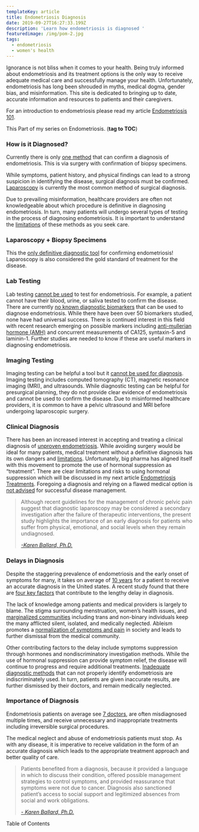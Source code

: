 ```yaml
---
templateKey: article
title: Endometriosis Diagnosis
date: 2019-09-27T16:27:33.199Z
description: 'Learn how endometriosis is diagnosed '
featuredimage: /img/pom-2.jpg
tags:
  - endometriosis
  - women's health
---
```

Ignorance is not bliss when it comes to your health. Being truly informed about endometriosis and its treatment options is the only way to receive adequate medical care and successfully manage your health. Unfortunately, endometriosis has long been shrouded in myths, medical dogma, gender bias, and misinformation. This site is dedicated to bringing up to date, accurate information and resources to patients and their caregivers.

For an introduction to endometriosis please read my article [Endometriosis 101](/articles/2019-08-21-endometriosis/).

This Part of my series on Endometriosis. (**tag to TOC**)

<h3>How is it Diagnosed?</h3>

Currently there is only <a href="http://centerforendo.com/endometriosis-understanding-a-complex-disease" target="_blank" rel="noopener noreferrer">one method</a> that can confirm a diagnosis of endometriosis. This is via surgery with confirmation of biopsy specimens. 

While symptoms, patient history, and physical findings can lead to a strong suspicion in identifying the disease, surgical diagnosis must be confirmed. <a href="http://endopaedia.info/diagnosis12.html" target="_blank" rel="noopener noreferrer">Laparoscopy</a> is currently the most common method of surgical diagnosis.

Due to prevailing misinformation, healthcare providers are often not knowledgeable about which procedure is definitive in diagnosing endometriosis. In turn, many patients will undergo several types of testing in the process of diagnosing endometriosis.  It is important to understand the <a href="https://www.endofound.org/endometriosis" target="_blank" rel="noopener noreferrer">limitations</a> of these methods as you seek care.

<h3>Laparoscopy + Biopsy Specimens</h3>

This the <a href="http://centerforendo.com/endometriosis-understanding-a-complex-disease" target="_blank" rel="noopener noreferrer">only definitive diagnostic tool</a> for confirming endometriosis! Laparoscopy is also considered the gold standard of treatment for the disease.

<h3>Lab Testing</h3>

Lab testing <a href="https://www.endofound.org/endometriosis" target="_blank" rel="noopener noreferrer">cannot be used</a>  to test for endometriosis. For example, a patient cannot have their blood, urine, or saliva tested to confirm the disease. There are currently <a href="http://centerforendo.com/endometriosis-understanding-a-complex-disease" target="_blank" rel="noopener noreferrer">no known diagnostic biomarkers</a> that can be used to diagnose endometriosis. While there have been over 50 biomarkers studied, none have had universal success. There is continued interest in this field with recent research emerging on possible markers including <a href="https://www.endofound.org/endometriosis" target="_blank" rel="noopener noreferrer">anti-mullerian hormone (AMH)</a>  and concurrent measurements of CA125, syntaxin-5 and laminin-1. Further studies are needed to know if these are useful markers in diagnosing endometriosis. 

<h3>Imaging Testing</h3>

Imaging testing can be helpful a tool but it <a href="https://www.endofound.org/endometriosis" target="_blank" rel="noopener noreferrer">cannot be used for diagnosis</a>. Imaging testing includes computed tomography (CT), magnetic resonance imaging (MRI), and ultrasounds. While diagnostic testing can be helpful for presurgical planning, they do not provide clear evidence of endometriosis and cannot be used to confirm the disease. Due to misinformed healthcare providers, it is common to have a pelvic ultrasound and MRI before undergoing laparoscopic surgery. 

<h3>Clinical Diagnosis</h3>

There has been an increased interest in accepting and treating a clinical diagnosis of <a href="http://centerforendo.com/endometriosis-understanding-a-complex-disease" target="_blank" rel="noopener noreferrer">unproven endometriosis</a>. While avoiding surgery would be ideal for many patients, medical treatment without a definitive diagnosis has its own dangers and <a href="https://www.ncbi.nlm.nih.gov/pubmed/17070183?dopt=AbstractPlus" target="_blank" rel="noopener noreferrer">limitations</a>. Unfortunately, big pharma has aligned itself with this movement to promote the use of hormonal suppression as “treatment”. There are clear limitations and risks to using hormonal suppression which will be discussed in my next article 
[Endometriosis Treatments](/articles/2019-09-28-endometriosis-treatment/).
Foregoing a diagnosis and relying on a flawed medical option is <a href="https://www.ncbi.nlm.nih.gov/pubmed/17070183?dopt=AbstractPlus" target="_blank" rel="noopener noreferrer">not advised</a> for successful disease management.

<blockquote>

Although recent guidelines for the management of chronic pelvic pain suggest that diagnostic laparoscopy may be considered a secondary investigation after the failure of therapeutic interventions, the present study highlights the importance of an early diagnosis for patients who suffer from physical, emotional, and social levels when they remain undiagnosed.   

<cite>
<a href="https://www.researchcenter.com" target="_blank" rel="noopener noreferrer">

-Karen Ballard, Ph.D.</a>

</cite>

</blockquote>

<h3>Delays in Diagnosis</h3>

Despite the staggering prevalence of endometriosis and the early onset of symptoms for many, it takes on average of <a href="https://www.ncbi.nlm.nih.gov/pubmed/8671344" target="_blank" rel="noopener noreferrer">10 years</a> for a patient to receive an accurate diagnosis in the United states. A recent study found that there are <a href="https://www.ncbi.nlm.nih.gov/pubmed/17070183?dopt=AbstractPlus" target="_blank" rel="noopener noreferrer">four key factors</a> that contribute to the lengthy delay in diagnosis.

 The lack of knowledge among patients and medical providers is largely to blame. The stigma surrounding menstruation, women’s health issues, and <a href="http://centerforendo.com/endometriosis-understanding-a-complex-disease" target="_blank" rel="noopener noreferrer">marginalized communities</a> including trans and non-binary individuals keep the many afflicted silent, isolated, and medically neglected. Ableism promotes a <a href="https://www.ncbi.nlm.nih.gov/pubmed/17070183?dopt=AbstractPlus" target="_blank" rel="noopener noreferrer">normalization of symptoms and pain</a> in society and leads to further dismissal from the medical community.

Other contributing factors to the delay include symptoms suppression through hormones and nondiscriminatory investigation methods. While the use of hormonal suppression can provide symptom relief, the disease will continue to progress and require additional treatments. <a href="https://endometriosis.org/news/research/why-the-diagnostic-delay/" target="_blank" rel="noopener noreferrer">Inadequate diagnostic methods</a> that can not properly identify endometriosis are indiscriminately used. In turn, patients are given inaccurate results, are further dismissed by their doctors, and remain medically neglected.

<h3>Importance of Diagnosis</h3>

Endometriosis patients on average see <a href="https://swhr.org/experts-identify-challenges-in-endometriosis-research-and-patient-care/" target="_blank" rel="noopener noreferrer"> 7 doctors</a>, are often misdiagnosed multiple times, and receive unnecessary and inappropriate treatments including irreversible surgical procedures. 

The medical neglect and abuse of endometriosis patients must stop. As with any disease, it is imperative to receive validation in the form of an accurate diagnosis which leads to the appropriate treatment approach and better quality of care. 

<blockquote>

Patients benefited from a diagnosis, because it provided a language in which to discuss their condition, offered possible management strategies to control symptoms, and provided reassurance that symptoms were not due to cancer. Diagnosis also sanctioned patient’s access to social support and legitimized absences from social and work obligations.  

<cite>
  <a href="https://www.ncbi.nlm.nih.gov/pubmed/17070183?dopt=AbstractPlus" target="_blank" rel="noopener noreferrer">
    - Karen Ballard, Ph.D.
  </a>  
</cite>

</blockquote>

Table of Contents
